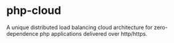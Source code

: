# php-cloud
A unique distributed load balancing cloud architecture for zero- dependence php applications delivered over http/https. 
